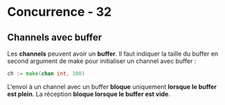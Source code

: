 <!-- .slide: class="with-code" -->

# Concurrence - 32

## Channels avec buffer

Les **channels** peuvent avoir un **buffer**.
Il faut indiquer la taille du buffer en second argument de make pour initialiser un channel avec buffer :

```Go
ch := make(chan int, 100)
```

L'envoi à un channel avec un buffer **bloque** uniquement **lorsque le buffer est plein**.
La réception **bloque lorsque le buffer est vide**.
